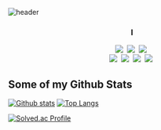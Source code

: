 ![header](https://capsule-render.vercel.app/api?type=wave&color=auto&height=300&section=header&text=Yuseok%20Son&fontSize=90)
<h3 align="center"> I </h3>

<p align="center">
  <img src="https://img.shields.io/badge/C++-00599C?style=flat-square&logo=C%2B%2B&logoColor=white"/></a>&nbsp 
  <img src="https://img.shields.io/badge/Python-3766AB?style=flat-square&logo=Python&logoColor=white"/></a>&nbsp 
  <img src="https://img.shields.io/badge/Java-007396?style=flat-square&logo=Java&logoColor=white"/></a>&nbsp 
  <br>
  <img src="https://img.shields.io/badge/SpringBoot-6DB33F?style=flat-square&logo=Spring&logoColor=white"/></a>&nbsp 
  <img src="https://img.shields.io/badge/Spring-6DB33F?style=flat-square&logo=Spring&logoColor=white"/></a>&nbsp 
  <img src="https://img.shields.io/badge/Mysql-E6B91E?style=flat-square&logo=MySql&logoColor=white"/></a>&nbsp 
  <img src="https://img.shields.io/badge/aws-333664?style=flat-square&logo=amazon-aws&logoColor=white"/></a>&nbsp 
</p>

## Some of my Github Stats

[![Github stats](https://github-readme-stats.vercel.app/api?username=handsone-u&show_icons=true&include_all_commits=true)](https://github.com/handsone-u/github-readme-stats)
[![Top Langs](https://github-readme-stats.vercel.app/api/top-langs/?username=handsone-u&layout=compact)](https://github.com/handsone-u/github-readme-stats)

[![Solved.ac Profile](http://mazassumnida.wtf/api/v2/generate_badge?boj=jk04172)](https://solved.ac/jk04172/)
